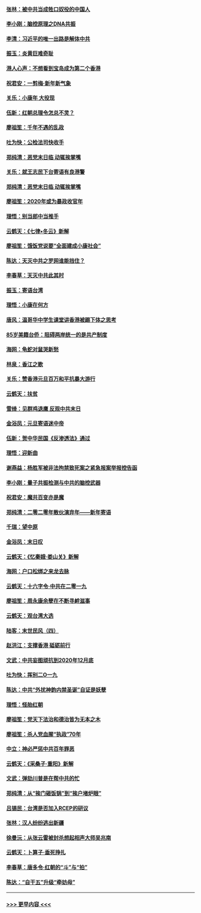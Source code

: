 #### [张林：被中共当成牲口奴役的中国人](../pages/nsc993/n11782397.md?t=01110902) 
#### [李小刚：脑控原理之DNA共振](../pages/nsc993/n11780962.md?t=01110902) 
#### [李清：习近平的唯一出路是解体中共](../pages/nsc993/n11780866.md?t=01110902) 
#### [振玉：炎黄巨难奇耻](../pages/nsc993/n11779632.md?t=01110902) 
#### [港人心声：不想看到宝岛成为第二个香港](../pages/nsc993/n11778817.md?t=01110902) 
#### [祝君安：一剪梅‧新年新气象](../pages/nsc993/n11776340.md?t=01110902) 
#### [关乐：小康年 大役现](../pages/nsc993/n11774213.md?t=01110902) 
#### [伍新：红朝总理令怎总不灵？](../pages/nsc993/n11770813.md?t=01110902) 
#### [廖祖笙：千年不遇的乱政](../pages/nsc993/n11770373.md?t=01110902) 
#### [吐为快：公检法司快收手](../pages/nsc993/n11770359.md?t=01110902) 
#### [郑纯清：恶党末日临 动辄挨掌嘴](../pages/nsc993/n11769912.md?t=01110902) 
#### [关乐：就王志民下台寄语有良港警](../pages/nsc993/n11769903.md?t=01110902) 
#### [郑纯清：恶党末日临 动辄挨掌嘴](../pages/nsc993/n11769356.md?t=01110902) 
#### [廖祖笙：2020年或为暴政收官年](../pages/nsc993/n11768216.md?t=01110902) 
#### [理悟：别当郎中当推手](../pages/nsc993/n11768243.md?t=01110902) 
#### [云鹤天：《七律▪冬云》新解](../pages/nsc993/n11768204.md?t=01110902) 
#### [廖祖笙：饿饭党说要“全面建成小康社会”](../pages/nsc993/n11767482.md?t=01110902) 
#### [陈达：天灭中共之罗网谁能挡住？](../pages/nsc993/n11767465.md?t=01110902) 
#### [李春草：天灭中共此其时](../pages/nsc993/n11767452.md?t=01110902) 
#### [振玉：寄语台湾](../pages/nsc993/n11767432.md?t=01110902) 
#### [理悟：小康在何方](../pages/nsc993/n11767394.md?t=01110902) 
#### [唐风：温哥华中学生课堂讲香港被踢下体之思考](../pages/nsc993/n11766848.md?t=01110902) 
#### [85岁美籍台侨：阻碍两岸统一的是共产制度](../pages/nsc993/n11765043.md?t=01110902) 
#### [海网：龟蛇对鼠哭新愁](../pages/nsc993/n11764895.md?t=01110902) 
#### [林泉：香江之歌](../pages/nsc993/n11764415.md?t=01110902) 
#### [关乐：赞香港元旦百万和平抗暴大游行](../pages/nsc993/n11764382.md?t=01110902) 
#### [云鹤天：扶贫](../pages/nsc993/n11764245.md?t=01110902) 
#### [雪绮：见群鸡退鹰  反观中共末日](../pages/nsc993/n11762112.md?t=01110902) 
#### [金浴凤：元旦寄语迷中帝](../pages/nsc993/n11761788.md?t=01110902) 
#### [伍新：贺中华民国《反渗透法》通过](../pages/nsc993/n11761994.md?t=01110902) 
#### [理悟：迎新曲](../pages/nsc993/n11761152.md?t=01110902) 
#### [谢燕益：杨胜军被非法拘禁致死案之紧急报案举报控告函](../pages/nsc993/n11756134.md?t=01110902) 
#### [李小刚：量子共振检测与中共的脑控武器](../pages/nsc993/n11754518.md?t=01110902) 
#### [祝君安：魔共百变亦是魔](../pages/nsc993/n11754469.md?t=01110902) 
#### [郑纯清：二零二零年散伙演弃年——新年寄语](../pages/nsc993/n11754195.md?t=01110902) 
#### [千瑞：望中原](../pages/nsc993/n11754159.md?t=01110902) 
#### [金浴凤：末日叹](../pages/nsc993/n11752359.md?t=01110902) 
#### [云鹤天：《忆秦娥‧娄山关》新解](../pages/nsc993/n11752348.md?t=01110902) 
#### [海网：户口松绑之来龙去脉](../pages/nsc993/n11752328.md?t=01110902) 
#### [云鹤天：十六字令‧中共在二零一九](../pages/nsc993/n11752305.md?t=01110902) 
#### [廖祖笙：周永康余孽在不断寻衅滋事](../pages/nsc993/n11751013.md?t=01110902) 
#### [云鹤天：观台湾大选](../pages/nsc993/n11751007.md?t=01110902) 
#### [陆客：末世民风（四）](../pages/nsc993/n11749203.md?t=01110902) 
#### [赵洪江：支撑香港 砥砺前行](../pages/nsc993/n11748482.md?t=01110902) 
#### [文武：中共妄图顽抗到2020年12月底](../pages/nsc993/n11748446.md?t=01110902) 
#### [吐为快：挥别二O一九](../pages/nsc993/n11748411.md?t=01110902) 
#### [陈达：中共“外扰神韵内禁圣诞”自证是妖孽](../pages/nsc993/n11748226.md?t=01110902) 
#### [理悟：怪胎红朝](../pages/nsc993/n11748206.md?t=01110902) 
#### [廖祖笙：党天下法治和德治皆为无本之木](../pages/nsc993/n11748135.md?t=01110902) 
#### [廖祖笙：杀人党血腥“执政”70年](../pages/nsc993/n11745144.md?t=01110902) 
#### [中立：神必严惩中共百年罪恶](../pages/nsc993/n11744970.md?t=01110902) 
#### [云鹤天：《采桑子‧重阳》新解](../pages/nsc993/n11744948.md?t=01110902) 
#### [文武：弹劾川普是在帮中共的忙](../pages/nsc993/n11744758.md?t=01110902) 
#### [郑纯清：从“挨门砸饭锅”到“挨户堵炉眼”](../pages/nsc993/n11744745.md?t=01110902) 
#### [吕锡民：台湾是否加入RCEP的研议](../pages/nsc993/n11744701.md?t=01110902) 
#### [张林：汉人纷纷逃出新疆](../pages/nsc993/n11743530.md?t=01110902) 
#### [徐曼沅：从张云雷被封杀想起相声大师吴兆南](../pages/nsc993/n11741816.md?t=01110902) 
#### [云鹤天：卜算子‧垂死挣扎](../pages/nsc993/n11739956.md?t=01110902) 
#### [李春草：唐多令‧红朝的“斗”与“拍”](../pages/nsc993/n11739830.md?t=01110902) 
#### [陈达：“自干五”升级“牵妨母”](../pages/nsc993/n11739724.md?t=01110902) 

----
#### [ >>> 更早内容 <<< ](../indexes/nsc993-earlier.md)
